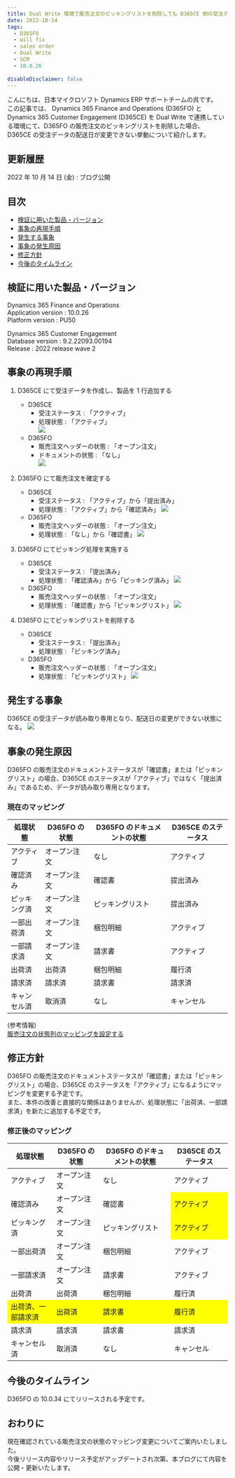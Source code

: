 ```yaml
---
title: Dual Write 環境で販売注文のピッキングリストを削除しても D365CE 側の受注データの配送日が変更できない挙動について
date: 2022-10-14
tags:
  - D365FO
  - will fix
  - sales order
  - Dual Write
  - SCM
  - 10.0.26
  
disableDisclaimer: false
---
```


こんにちは、日本マイクロソフト Dynamics ERP サポートチームの呉です。  
この記事では、 Dynamics 365 Finance and Operations (D365FO) と Dynamics 365 Customer Engagement (D365CE) を Dual Write で連携している環境にて、D365FO の販売注文のピッキングリストを削除した場合、 D365CE の受注データの配送日が変更できない挙動について紹介します。

<!-- more -->
## 更新履歴
2022 年 10 月 14 日 (金) : ブログ公開

## 目次
- [検証に用いた製品・バージョン](#検証に用いた製品・バージョン)
- [事象の再現手順](#事象の再現手順)
- [発生する事象](#発生する事象)
- [事象の発生原因](#事象の発生原因)
- [修正方針](#修正方針)
- [今後のタイムライン](#今後のタイムライン)

## 検証に用いた製品・バージョン
Dynamics 365 Finance and Operations      
Application version : 10.0.26  
Platform version : PU50  

Dynamics 365 Customer Engagement  
Database version : 9.2.22093.00194  
Release : 2022 release wave 2  

## 事象の再現手順
1. D365CE にて受注データを作成し、製品を 1 行追加する  
    - D365CE
        - 受注ステータス : 「アクティブ」
        - 処理状態 : 「アクティブ」  
        ![](./regarding-sales-order-status-column-mapping/repro-step1-1.png)
    - D365FO
        - 販売注文ヘッダーの状態 : 「オープン注文」
        - ドキュメントの状態 : 「なし」  
        ![](./regarding-sales-order-status-column-mapping/repro-step1-2.png)

2. D365FO にて販売注文を確定する
    - D365CE
        - 受注ステータス : 「アクティブ」から「提出済み」
        - 処理状態 : 「アクティブ」から「確認済み」
        ![](./regarding-sales-order-status-column-mapping/repro-step2-1.png)
    - D365FO
        - 販売注文ヘッダーの状態 : 「オープン注文」
        - 処理状態 : 「なし」から「確認書」
        ![](./regarding-sales-order-status-column-mapping/repro-step2-2.png)

3. D365FO にてピッキング処理を実施する
    - D365CE
        - 受注ステータス : 「提出済み」
        - 処理状態 : 「確認済み」から「ピッキング済み」
        ![](./regarding-sales-order-status-column-mapping/repro-step3-1.png)
    - D365FO
        - 販売注文ヘッダーの状態 : 「オープン注文」
        - 処理状態 : 「確認書」から「ピッキングリスト」
        ![](./regarding-sales-order-status-column-mapping/repro-step3-2.png)

4. D365FO にてピッキングリストを削除する
    - D365CE
        - 受注ステータス : 「提出済み」
        - 処理状態 : 「ピッキング済み」
    - D365FO
        - 販売注文ヘッダーの状態 : 「オープン注文」
        - 処理状態 : 「ピッキングリスト」
        ![](./regarding-sales-order-status-column-mapping/repro-step4-2.png)

## 発生する事象
D365CE の受注データが読み取り専用となり、配送日の変更ができない状態になる。
![](./regarding-sales-order-status-column-mapping/result.png)

## 事象の発生原因
D365FO の販売注文のドキュメントステータスが「確認書」または「ピッキングリスト」の場合、D365CE のステータスが「アクティブ」ではなく「提出済み」であるため、データが読み取り専用となります。
### 現在のマッピング
<table>
<thead>
<tr><th>処理状態<th>D365FO の状態<th>D365FO のドキュメントの状態<th>D365CE のステータス
</thead>
<tbody>
<tr><td>アクティブ<td>オープン注文<td>なし<td>アクティブ
<tr><td>確認済み<td>オープン注文<td>確認書<td>提出済み
<tr><td>ピッキング済<td>オープン注文<td>ピッキングリスト<td>提出済み
<tr><td>一部出荷済<td>オープン注文<td>梱包明細<td>アクティブ
<tr><td>一部請求済<td>オープン注文<td>請求書<td>アクティブ
<tr><td>出荷済<td>出荷済<td>梱包明細<td>履行済
<tr><td>請求済<td>請求済<td>請求書<td>請求済
<tr><td>キャンセル済<td>取消済<td>なし<td>キャンセル
</tbody>
</table>
  
(参考情報)  
[販売注文の状態列のマッピングを設定する](https://learn.microsoft.com/ja-jp/dynamics365/fin-ops-core/dev-itpro/data-entities/dual-write/sales-status-map)

## 修正方針
D365FO の販売注文のドキュメントステータスが「確認書」または「ピッキングリスト」の場合、D365CE のステータスを「アクティブ」になるようにマッピングを変更する予定です。  
また、本件の改善と直接的な関係はありませんが、処理状態に「出荷済、一部請求済」を新たに追加する予定です。  

### 修正後のマッピング  
<table>
<thead>
<tr><th>処理状態<th>D365FO の状態<th>D365FO のドキュメントの状態<th>D365CE のステータス
</thead>
<tbody>
<tr><td>アクティブ<td>オープン注文<td>なし<td>アクティブ
<tr><td>確認済み<td>オープン注文<td>確認書<td bgcolor=yellow>アクティブ
<tr><td>ピッキング済<td>オープン注文<td>ピッキングリスト<td bgcolor=yellow>アクティブ
<tr><td>一部出荷済<td>オープン注文<td>梱包明細<td>アクティブ
<tr><td>一部請求済<td>オープン注文<td>請求書<td>アクティブ
<tr><td>出荷済<td>出荷済<td>梱包明細<td>履行済
<tr><td bgcolor=yellow>出荷済、一部請求済<td bgcolor=yellow>出荷済<td bgcolor=yellow>請求書<td bgcolor=yellow>履行済
<tr><td>請求済<td>請求済<td>請求書<td>請求済
<tr><td>キャンセル済<td>取消済<td>なし<td>キャンセル
</tbody>
</table>

## 今後のタイムライン
D365FO の 10.0.34 にてリリースされる予定です。  

## おわりに
現在確認されている販売注文の状態のマッピング変更についてご案内いたしました。  
今後リリース内容やリリース予定がアップデートされ次第、本ブログにて内容を公開・更新いたします。
